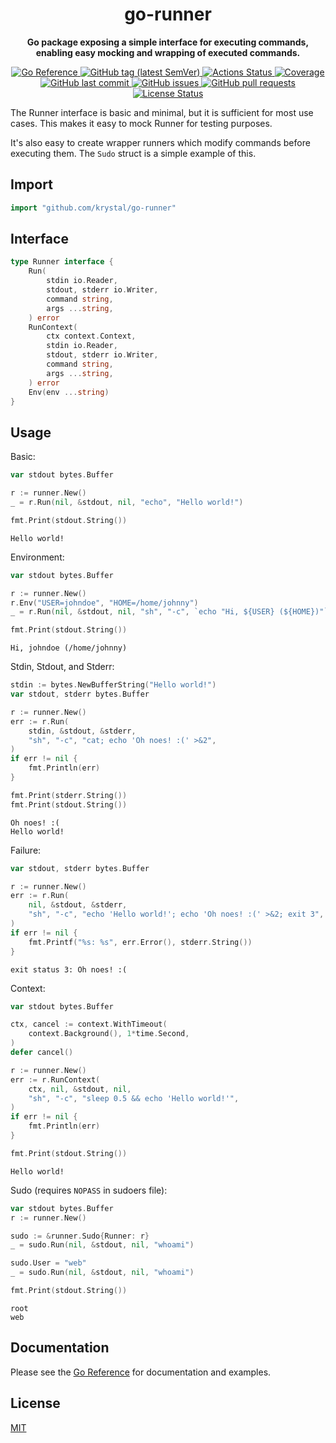 <h1 align="center">
  go-runner
</h1>

<p align="center">
  <strong>
    Go package exposing a simple interface for executing commands, enabling easy
    mocking and wrapping of executed commands.
  </strong>
</p>

<p align="center">
  <a href="https://pkg.go.dev/github.com/krystal/go-runner">
    <img src="https://img.shields.io/badge/%E2%80%8B-reference-387b97.svg?logo=go&logoColor=white"
  alt="Go Reference">
  </a>
  <a href="https://github.com/krystal/go-runner/releases">
    <img src="https://img.shields.io/github/v/tag/krystal/go-runner?label=release" alt="GitHub tag (latest SemVer)">
  </a>
  <a href="https://github.com/krystal/go-runner/actions">
    <img src="https://img.shields.io/github/actions/workflow/status/krystal/go-runner/ci.yml?logo=github" alt="Actions Status">
  </a>
  <a href="https://codeclimate.com/github/krystal/go-runner">
    <img src="https://img.shields.io/codeclimate/coverage/krystal/go-runner.svg?logo=code%20climate" alt="Coverage">
  </a>
  <a href="https://github.com/krystal/go-runner/commits/main">
    <img src="https://img.shields.io/github/last-commit/krystal/go-runner.svg?style=flat&logo=github&logoColor=white"
alt="GitHub last commit">
  </a>
  <a href="https://github.com/krystal/go-runner/issues">
    <img src="https://img.shields.io/github/issues-raw/krystal/go-runner.svg?style=flat&logo=github&logoColor=white"
alt="GitHub issues">
  </a>
  <a href="https://github.com/krystal/go-runner/pulls">
    <img src="https://img.shields.io/github/issues-pr-raw/krystal/go-runner.svg?style=flat&logo=github&logoColor=white" alt="GitHub pull requests">
  </a>
  <a href="https://github.com/krystal/go-runner/blob/master/LICENSE">
    <img src="https://img.shields.io/github/license/krystal/go-runner.svg?style=flat" alt="License Status">
  </a>
</p>

The Runner interface is basic and minimal, but it is sufficient for most use
cases. This makes it easy to mock Runner for testing purposes.

It's also easy to create wrapper runners which modify commands before executing
them. The `Sudo` struct is a simple example of this.

## Import

```go
import "github.com/krystal/go-runner"
```

## Interface

```go
type Runner interface {
	Run(
		stdin io.Reader,
		stdout, stderr io.Writer,
		command string,
		args ...string,
	) error
	RunContext(
		ctx context.Context,
		stdin io.Reader,
		stdout, stderr io.Writer,
		command string,
		args ...string,
	) error
	Env(env ...string)
}
```

## Usage

Basic:

```go
var stdout bytes.Buffer

r := runner.New()
_ = r.Run(nil, &stdout, nil, "echo", "Hello world!")

fmt.Print(stdout.String())
```

```
Hello world!
```

Environment:

```go
var stdout bytes.Buffer

r := runner.New()
r.Env("USER=johndoe", "HOME=/home/johnny")
_ = r.Run(nil, &stdout, nil, "sh", "-c", `echo "Hi, ${USER} (${HOME})"`)

fmt.Print(stdout.String())
```

```
Hi, johndoe (/home/johnny)
```

Stdin, Stdout, and Stderr:

```go
stdin := bytes.NewBufferString("Hello world!")
var stdout, stderr bytes.Buffer

r := runner.New()
err := r.Run(
	stdin, &stdout, &stderr,
	"sh", "-c", "cat; echo 'Oh noes! :(' >&2",
)
if err != nil {
	fmt.Println(err)
}

fmt.Print(stderr.String())
fmt.Print(stdout.String())
```

```
Oh noes! :(
Hello world!
```

Failure:

```go
var stdout, stderr bytes.Buffer

r := runner.New()
err := r.Run(
	nil, &stdout, &stderr,
	"sh", "-c", "echo 'Hello world!'; echo 'Oh noes! :(' >&2; exit 3",
)
if err != nil {
	fmt.Printf("%s: %s", err.Error(), stderr.String())
}
```

```
exit status 3: Oh noes! :(
```

Context:

```go
var stdout bytes.Buffer

ctx, cancel := context.WithTimeout(
	context.Background(), 1*time.Second,
)
defer cancel()

r := runner.New()
err := r.RunContext(
	ctx, nil, &stdout, nil,
	"sh", "-c", "sleep 0.5 && echo 'Hello world!'",
)
if err != nil {
	fmt.Println(err)
}

fmt.Print(stdout.String())
```

```
Hello world!
```

Sudo (requires `NOPASS` in sudoers file):

```go
var stdout bytes.Buffer
r := runner.New()

sudo := &runner.Sudo{Runner: r}
_ = sudo.Run(nil, &stdout, nil, "whoami")

sudo.User = "web"
_ = sudo.Run(nil, &stdout, nil, "whoami")

fmt.Print(stdout.String())
```

```
root
web
```

## Documentation

Please see the
[Go Reference](https://pkg.go.dev/github.com/krystal/go-runner#section-documentation)
for documentation and examples.

## License

[MIT](https://github.com/krystal/go-runner/blob/main/LICENSE)
